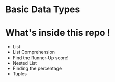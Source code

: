 # Basic Data Types 

# What's inside this repo !

- List 
- List Comprehension
- Find the Runner-Up score!
- Nested List
- Finding the percentage
- Tuples
